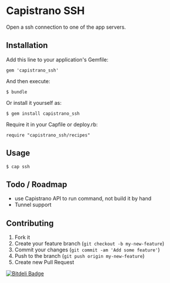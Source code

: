 # Capistrano SSH

Open a ssh connection to one of the app servers.

## Installation

Add this line to your application's Gemfile:

    gem 'capistrano_ssh'

And then execute:

    $ bundle

Or install it yourself as:

    $ gem install capistrano_ssh

Require it in your Capfile or deploy.rb:

    require "capistrano_ssh/recipes"

## Usage

    $ cap ssh

## Todo / Roadmap

* use Capistrano API to run command, not build it by hand
* Tunnel support

## Contributing

1. Fork it
2. Create your feature branch (`git checkout -b my-new-feature`)
3. Commit your changes (`git commit -am 'Add some feature'`)
4. Push to the branch (`git push origin my-new-feature`)
5. Create new Pull Request


[![Bitdeli Badge](https://d2weczhvl823v0.cloudfront.net/timoschilling/capistrano_ssh/trend.png)](https://bitdeli.com/free "Bitdeli Badge")

